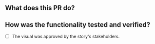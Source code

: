 <!--- Please write your PR name in the present imperative tense. Examples of that tense are: "Fix issue in the dispatcher where…", "Improve our handling of…", etc." -->
<!-- For more information on Pull Requests, you can reference here: https://success.vanillaforums.com/kb/articles/228-using-pull-requests-to-contribute -->
## What does this PR do?


## How was the functionality tested and verified?
- [ ] The visual was approved by the story's stakeholders.

<!-- Replace this comment with a screenshot of your visual. -->

